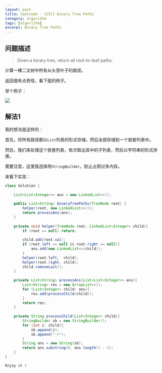 ```yaml
---
layout: post
title: leetcode - [257] Binary Tree Paths
category: algorithm
tags: [algorithm]
excerpt: Binary Tree Paths
---
```


## 问题描述  

> Given a binary tree, return all root-to-leaf paths.  

计算一棵二叉树中所有从头至叶子的路径。  

返回值有点奇怪，看下面的例子。  


举个例子：  

![](https://yyc-images.oss-cn-beijing.aliyuncs.com/leetcode_257_demo.png)  



## 解法1  

我的想法是这样的：  

首先，将所有路径都以`List`列表的形式存储，然后全部存储到一个嵌套列表中。  

然后，我们来处理这个嵌套列表，依次取出其中的子列表，然后以字符串的形式拼接。  

需要注意，这里我选择用`StringBuilder`，防止占用过多内存。  


来看下实现：  


``` java
class Solution {
    
    List<List<Integer>> ans = new LinkedList<>();
    
    public List<String> binaryTreePaths(TreeNode root) {
        helper(root, new LinkedList<>());
        return processAns(ans);
    }
    
    private void helper(TreeNode root, LinkedList<Integer> child){
        if (root == null) return;
        
        child.add(root.val);
        if (root.left == null && root.right == null){
            ans.add(new LinkedList<>(child));
        }
        helper(root.left,  child);
        helper(root.right, child);
        child.removeLast();
    }
    
    private List<String> processAns(List<List<Integer>> ans){
        List<String> res = new ArrayList<>();
        for (List<Integer> child: ans){
            res.add(processChild(child));
        }
        return res;
    }
    
    private String processChild(List<Integer> child){
        StringBuilder sb = new StringBuilder();
        for (int i: child){
            sb.append(i);
            sb.append("->");
        }
        String ans = new String(sb);
        return ans.substring(0, ans.length() - 2);
    }
}
```

`Enjoy it ! `